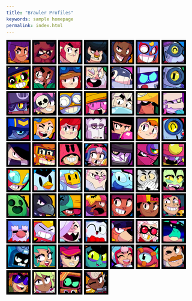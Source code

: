 ```yaml
---
title: "Brawler Profiles"
keywords: sample homepage
permalink: index.html
---
```

<div class="icons">
  <a href="/shelly.html" rel="some text"><img src="/images/icons/SHELLY.webp" id="shelly" /></a>
  <a href="/shelly.html" rel="some text"><img src="/images/icons/NITA.webp" id="nita" /></a>
  <a href="/shelly.html" rel="some text"><img src="/images/icons/COLT.webp" id="colt" /></a>
  <a href="/shelly.html" rel="some text"><img src="/images/icons/BULL.webp" id="bull" /></a>
  <a href="/shelly.html" rel="some text"><img src="/images/icons/BROCK.webp" id="brock" /></a>
  <a href="/shelly.html" rel="some text"><img src="/images/icons/EL PRIMO.webp" id="elprimo" /></a>
  <a href="/shelly.html" rel="some text"><img src="/images/icons/BARLEY.webp" id="barley" /></a>
  <a href="/shelly.html" rel="some text"><img src="/images/icons/POCO.webp" id="poco" /></a>
  <a href="/shelly.html" rel="some text"><img src="/images/icons/ROSA.webp" id="rosa" /></a>
  <a href="/shelly.html" rel="some text"><img src="/images/icons/JESSIE.webp" id="jessie" /></a>
  <a href="/shelly.html" rel="some text"><img src="/images/icons/DYNAMIKE.webp" id="dynamike" /></a>
  <a href="/shelly.html" rel="some text"><img src="/images/icons/TICK.webp" id="tick" /></a>
  <a href="/shelly.html" rel="some text"><img src="/images/icons/8-BIT.webp" id="eightbit" /></a>
  <a href="/shelly.html" rel="some text"><img src="/images/icons/RICO.webp" id="rico" /></a>
  <a href="/shelly.html" rel="some text"><img src="/images/icons/DARRYL.webp" id="darryl" /></a>
  <a href="/shelly.html" rel="some text"><img src="/images/icons/PENNY.webp" id="penny" /></a>
  <a href="/shelly.html" rel="some text"><img src="/images/icons/CARL.webp" id="carl" /></a>
  <a href="/shelly.html" rel="some text"><img src="/images/icons/JACKY.webp" id="jacky" /></a>
  <a href="/shelly.html" rel="some text"><img src="/images/icons/GUS.webp" id="gus" /></a>
  <a href="/shelly.html" rel="some text"><img src="/images/icons/BO.webp" id="bo" /></a>
  <a href="/shelly.html" rel="some text"><img src="/images/icons/EMZ.webp" id="emz" /></a>
  <a href="/shelly.html" rel="some text"><img src="/images/icons/STU.webp" id="stu" /></a>
  <a href="/shelly.html" rel="some text"><img src="/images/icons/PIPER.webp" id="piper" /></a>
  <a href="/shelly.html" rel="some text"><img src="/images/icons/PAM.webp" id="pam" /></a>
  <a href="/shelly.html" rel="some text"><img src="/images/icons/FRANK.webp" id="frank" /></a>
  <a href="/shelly.html" rel="some text"><img src="/images/icons/BIBI.webp" id="bibi" /></a>
  <a href="/shelly.html" rel="some text"><img src="/images/icons/BEA.webp" id="bea" /></a>
  <a href="/shelly.html" rel="some text"><img src="/images/icons/NANI.webp" id="nani" /></a>
  <a href="/shelly.html" rel="some text"><img src="/images/icons/EDGAR.webp" id="edgar" /></a>
  <a href="/shelly.html" rel="some text"><img src="/images/icons/GRIFF.webp" id="griff" /></a>
  <a href="/shelly.html" rel="some text"><img src="/images/icons/GROM.webp" id="grom" /></a>
  <a href="/shelly.html" rel="some text"><img src="/images/icons/BONNIE.webp" id="bonnie" /></a>
  <a href="/shelly.html" rel="some text"><img src="/images/icons/MORTIS.webp" id="mortis" /></a>
  <a href="/shelly.html" rel="some text"><img src="/images/icons/TARA.webp" id="tara" /></a>
  <a href="/shelly.html" rel="some text"><img src="/images/icons/GENE.webp" id="gene" /></a>
  <a href="/shelly.html" rel="some text"><img src="/images/icons/MAX.webp" id="max" /></a>
  <a href="/shelly.html" rel="some text"><img src="/images/icons/MR. P.webp" id="mrp" /></a>
  <a href="/shelly.html" rel="some text"><img src="/images/icons/SPROUT.webp" id="sprout" /></a>
  <a href="/shelly.html" rel="some text"><img src="/images/icons/BYRON.webp" id="byron" /></a>
  <a href="/shelly.html" rel="some text"><img src="/images/icons/SQUEAK.webp" id="squeak" /></a>
  <a href="/shelly.html" rel="some text"><img src="/images/icons/GRAY.webp" id="gray" /></a>
  <a href="/shelly.html" rel="some text"><img src="/images/icons/WILLOW.webp" id="willow" /></a>
  <a href="/shelly.html" rel="some text"><img src="/images/icons/SPIKE.webp" id="spike" /></a>
  <a href="/shelly.html" rel="some text"><img src="/images/icons/CROW.webp" id="crow" /></a>
  <a href="/shelly.html" rel="some text"><img src="/images/icons/LEON.webp" id="leon" /></a>
  <a href="/shelly.html" rel="some text"><img src="/images/icons/SANDY.webp" id="sandy" /></a>
  <a href="/shelly.html" rel="some text"><img src="/images/icons/AMBER.webp" id="amber" /></a>
  <a href="/shelly.html" rel="some text"><img src="/images/icons/MEG.webp" id="meg" /></a>
  <a href="/shelly.html" rel="some text"><img src="/images/icons/CHESTER.webp" id="chester" /></a>
  <a href="/shelly.html" rel="some text"><img src="/images/icons/GALE.webp" id="gale" /></a>
  <a href="/shelly.html" rel="some text"><img src="/images/icons/SURGE.webp" id="surge" /></a>
  <a href="/shelly.html" rel="some text"><img src="/images/icons/COLETTE.webp" id="colette" /></a>
  <a href="/shelly.html" rel="some text"><img src="/images/icons/LOU.webp" id="lou" /></a>
  <a href="/shelly.html" rel="some text"><img src="/images/icons/RUFFS.webp" id="ruffs" /></a>
  <a href="/shelly.html" rel="some text"><img src="/images/icons/BELLE.webp" id="belle" /></a>
  <a href="/shelly.html" rel="some text"><img src="/images/icons/BUZZ.webp" id="buzz" /></a>
  <a href="/shelly.html" rel="some text"><img src="/images/icons/ASH.webp" id="ash" /></a>
  <a href="/shelly.html" rel="some text"><img src="/images/icons/LOLA.webp" id="lola" /></a>
  <a href="/shelly.html" rel="some text"><img src="/images/icons/FANG.webp" id="fang" /></a>
  <a href="/shelly.html" rel="some text"><img src="/images/icons/EVE.webp" id="eve" /></a>
  <a href="/shelly.html" rel="some text"><img src="/images/icons/JANET.webp" id="janet" /></a>
  <a href="/shelly.html" rel="some text"><img src="/images/icons/OTIS.webp" id="otis" /></a>
  <a href="/shelly.html" rel="some text"><img src="/images/icons/SAM.webp" id="sam" /></a>
  <a href="/shelly.html" rel="some text"><img src="/images/icons/BUSTER.webp" id="buster" /></a>
  <a href="/shelly.html" rel="some text"><img src="/images/icons/MANDY.webp" id="mandy" /></a>
  <a href="/shelly.html" rel="some text"><img src="/images/icons/R-T.webp" id="rt" /></a>
  <a href="/shelly.html" rel="some text"><img src="/images/icons/MAISIE.webp" id="maisie" /></a>
</div>

<head>
  <style>
    body {
      background-image: url("/images/background.jpg");
      background-repeat: no-repeat;
      background-size: cover;
    }
    h1 {
      color: white;
    }
    #shelly:hover,
    #nita:hover,
    #colt:hover,
    #bull:hover,
    #brock:hover,
    #elprimo:hover,
    #barley:hover,
    #poco:hover,
    #rosa:hover,
    #jessie:hover,
    #dynamike:hover,
    #tick:hover,
    #eightbit:hover,
    #rico:hover,
    #darryl:hover,
    #penny:hover,
    #carl:hover,
    #jacky:hover,
    #gus:hover,
    #bo:hover,
    #emz:hover,
    #stu:hover,
    #piper:hover,
    #pam:hover,
    #frank:hover,
    #bibi:hover,
    #bea:hover,
    #nani:hover,
    #edgar:hover,
    #griff:hover,
    #grom:hover,
    #bonnie:hover,
    #mortis:hover,
    #tara:hover,
    #gene:hover,
    #max:hover,
    #mrp:hover,
    #sprout:hover,
    #byron:hover,
    #squeak:hover,
    #gray:hover,
    #willow:hover,
    #spike:hover,
    #crow:hover,
    #leon:hover,
    #sandy:hover,
    #amber:hover,
    #meg:hover,
    #chester:hover,
    #gale:hover,
    #surge:hover,
    #colette:hover,
    #lou:hover,
    #ruffs:hover,
    #belle:hover,
    #buzz:hover,
    #ash:hover,
    #lola:hover,
    #fang:hover,
    #eve:hover,
    #janet:hover,
    #otis:hover,
    #sam:hover,
    #buster:hover,
    #mandy:hover,
    #rt:hover,
    #maisie:hover
    {
      -ms-transform: scale(1.23); /* IE 9 */
      -webkit-transform: scale(1.23); /* Safari 3-8 */
      transform: scale(1.23); 
    }
    
  </style>
</head>







